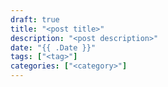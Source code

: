 ```yaml
---
draft: true
title: "<post title>"
description: "<post description>"
date: "{{ .Date }}"
tags: ["<tag>"]
categories: ["<category>"]
---
```

